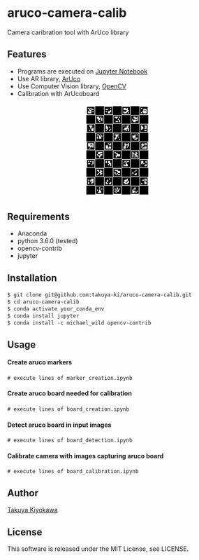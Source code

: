 # aruco-camera-calib

Camera caribration tool with ArUco library

## Features

- Programs are executed on [Jupyter Notebook](https://jupyter.org/)
- Use AR library, [ArUco](https://www.uco.es/investiga/grupos/ava/node/26)
- Use Computer Vision library, [OpenCV](https://opencv.org/)
- Calibration with ArUcoboard

<div align="center">
    <img src="board/sample_board.png", width="30%">
</div>

## Requirements

- Anaconda
- python 3.6.0 (tested)
- opencv-contrib
- jupyter

## Installation

	$ git clone git@github.com:takuya-ki/aruco-camera-calib.git
	$ cd aruco-camera-calib
    $ conda activate your_conda_env
    $ conda install jupyter
    $ conda install -c michael_wild opencv-contrib

## Usage

#### Create aruco markers

    # execute lines of marker_creation.ipynb

#### Create aruco board needed for calibration

    # execute lines of board_creation.ipynb 

#### Detect aruco board in input images

    # execute lines of board_detection.ipynb

#### Calibrate camera with images capturing aruco board

    # execute lines of board_calibration.ipynb

## Author

[Takuya Kiyokawa](http://qiita.com/takuya-ki)

## License

This software is released under the MIT License, see LICENSE.
